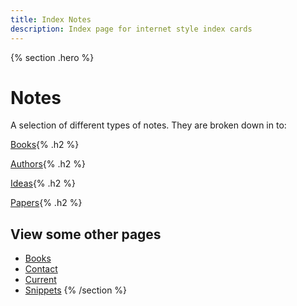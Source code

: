 ```yaml
---
title: Index Notes
description: Index page for internet style index cards
---
```


{% section .hero %}
# Notes
A selection of different types of notes. They are broken down in to: 

[Books](/notes/books){%  .h2 %}

[Authors](/notes/authors){%  .h2 %}

[Ideas](/notes/ideas){%  .h2 %}

[Papers](/notes/papers){%  .h2 %}

## View some other pages

- [Books](/books)
- [Contact](/contact)
- [Current](/current)
- [Snippets](/snippets)
{% /section %}

